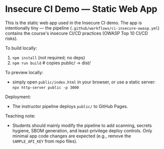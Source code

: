 # Insecure CI Demo — Static Web App

This is the static web app used in the Insecure CI demo. The app is intentionally tiny — the pipeline (`.github/workflows/ci-insecure-owasp.yml`) contains the course's insecure CI/CD practices (OWASP Top 10 CI/CD risks).

To build locally:
1. `npm install` (not required; no deps)
2. `npm run build`  # copies public/ -> dist/

To preview locally:
- simply open `public/index.html` in your browser, or use a static server:
  `npx http-server public -p 3000`

Deployment:
- The instructor pipeline deploys `public/` to GitHub Pages.

Teaching note:
- Students should mainly modify the pipeline to add scanning, secrets hygiene, SBOM generation, and least-privilege deploy controls. Only minimal app code changes are expected (e.g., remove the `SAMPLE_API_KEY` from repo files).
